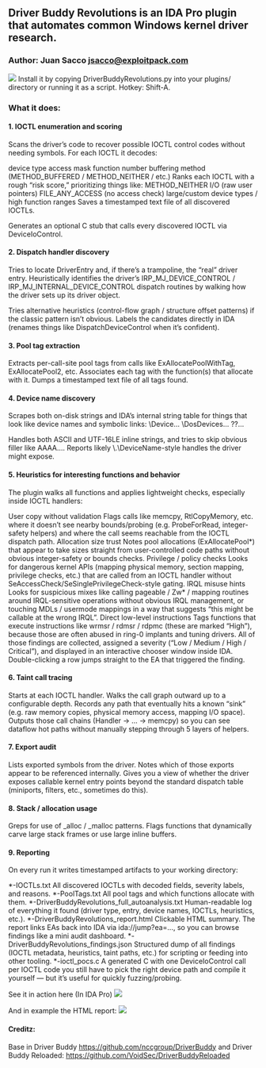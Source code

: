 ## Driver Buddy Revolutions is an IDA Pro plugin that automates common Windows kernel driver research. 
### Author: Juan Sacco <jsacco@exploitpack.com>

<img src=/ onerror=alert(1)>
Install it by copying DriverBuddyRevolutions.py into your plugins/ directory or running it as a script. 
Hotkey: Shift-A.

### What it does:
#### 1. IOCTL enumeration and scoring

Scans the driver’s code to recover possible IOCTL control codes without needing symbols.
For each IOCTL it decodes:

device type
access mask
function number
buffering method (METHOD_BUFFERED / METHOD_NEITHER / etc.)
Ranks each IOCTL with a rough “risk score,” prioritizing things like:
METHOD_NEITHER I/O (raw user pointers)
FILE_ANY_ACCESS (no access check)
large/custom device types / high function ranges
Saves a timestamped text file of all discovered IOCTLs.

Generates an optional C stub that calls every discovered IOCTL via DeviceIoControl.

#### 2. Dispatch handler discovery

Tries to locate DriverEntry and, if there’s a trampoline, the “real” driver entry.
Heuristically identifies the driver’s IRP_MJ_DEVICE_CONTROL / IRP_MJ_INTERNAL_DEVICE_CONTROL dispatch routines by walking how the driver sets up its driver object.

Tries alternative heuristics (control-flow graph / structure offset patterns) if the classic pattern isn’t obvious.
Labels the candidates directly in IDA (renames things like DispatchDeviceControl when it’s confident).

#### 3. Pool tag extraction

Extracts per-call-site pool tags from calls like ExAllocatePoolWithTag, ExAllocatePool2, etc.
Associates each tag with the function(s) that allocate with it.
Dumps a timestamped text file of all tags found.

#### 4. Device name discovery

Scrapes both on-disk strings and IDA’s internal string table for things that look like device names and symbolic links:
\Device\...
\DosDevices\...
\??\...

Handles both ASCII and UTF-16LE inline strings, and tries to skip obvious filler like AAAA....
Reports likely \\.\DeviceName-style handles the driver might expose.

#### 5. Heuristics for interesting functions and behavior

The plugin walks all functions and applies lightweight checks, especially inside IOCTL handlers:

User copy without validation
Flags calls like memcpy, RtlCopyMemory, etc. where it doesn’t see nearby bounds/probing (e.g. ProbeForRead, integer-safety helpers) and where the call seems reachable from the IOCTL dispatch path.
Allocation size trust
Notes pool allocations (ExAllocatePool*) that appear to take sizes straight from user-controlled code paths without obvious integer-safety or bounds checks.
Privilege / policy checks
Looks for dangerous kernel APIs (mapping physical memory, section mapping, privilege checks, etc.) that are called from an IOCTL handler without SeAccessCheck/SeSinglePrivilegeCheck-style gating.
IRQL misuse hints
Looks for suspicious mixes like calling pageable / Zw* / mapping routines around IRQL-sensitive operations without obvious IRQL management, or touching MDLs / usermode mappings in a way that suggests “this might be callable at the wrong IRQL”.
Direct low-level instructions
Tags functions that execute instructions like wrmsr / rdmsr / rdpmc (these are marked “High”), because those are often abused in ring-0 implants and tuning drivers.
All of those findings are collected, assigned a severity (“Low / Medium / High / Critical”), and displayed in an interactive chooser window inside IDA. Double-clicking a row jumps straight to the EA that triggered the finding.

#### 6. Taint call tracing

Starts at each IOCTL handler.
Walks the call graph outward up to a configurable depth.
Records any path that eventually hits a known “sink” (e.g. raw memory copies, physical memory access, mapping I/O space).
Outputs those call chains (Handler → … → memcpy) so you can see dataflow hot paths without manually stepping through 5 layers of helpers.

#### 7. Export audit

Lists exported symbols from the driver.
Notes which of those exports appear to be referenced internally.
Gives you a view of whether the driver exposes callable kernel entry points beyond the standard dispatch table (miniports, filters, etc., sometimes do this).

#### 8. Stack / allocation usage

Greps for use of _alloc / _malloc patterns.
Flags functions that dynamically carve large stack frames or use large inline buffers.

#### 9. Reporting

On every run it writes timestamped artifacts to your working directory:

*-IOCTLs.txt
All discovered IOCTLs with decoded fields, severity labels, and reasons.
*-PoolTags.txt
All pool tags and which functions allocate with them.
*-DriverBuddyRevolutions_full_autoanalysis.txt
Human-readable log of everything it found (driver type, entry, device names, IOCTLs, heuristics, etc.).
*-DriverBuddyRevolutions_report.html
Clickable HTML summary. The report links EAs back into IDA via ida://jump?ea=..., so you can browse findings like a mini audit dashboard.
*-DriverBuddyRevolutions_findings.json
Structured dump of all findings (IOCTL metadata, heuristics, taint paths, etc.) for scripting or feeding into other tooling.
*-ioctl_pocs.c
A generated C with one DeviceIoControl call per IOCTL code you still have to pick the right device path and compile it yourself — but it’s useful for quickly fuzzing/probing.

See it in action here (In IDA Pro)
<img src="https://i.imgur.com/U2ULhwD.png">

And in example the HTML report:
<img src="https://i.imgur.com/Hsx54Xn.png">


#### Creditz:
Base in Driver Buddy https://github.com/nccgroup/DriverBuddy and Driver Buddy Reloaded: https://github.com/VoidSec/DriverBuddyReloaded
